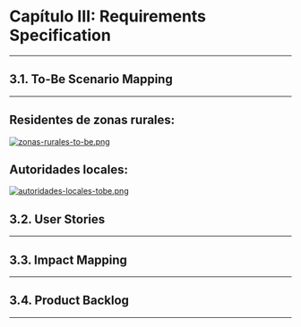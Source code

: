 # Capítulo III: Requirements Specification
---
## 3.1. To-Be Scenario Mapping
---
## Residentes de zonas rurales:
[![zonas-rurales-to-be.png](https://i.postimg.cc/zvKJKMKW/zonas-rurales-to-be.png)](https://postimg.cc/MfZ289sK)

## Autoridades locales:
[![autoridades-locales-tobe.png](https://i.postimg.cc/kXJZxzQm/autoridades-locales-tobe.png)](https://postimg.cc/8sYtGyXK)

## 3.2. User Stories
---
## 3.3. Impact Mapping
---
## 3.4. Product Backlog
---